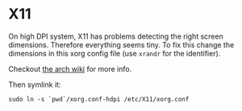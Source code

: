 # X11

On high DPI system, X11 has problems detecting the right screen dimensions.
Therefore everything seems tiny. To fix this change the dimensions in this xorg
config file (use `xrandr` for the identifier).

Checkout [the arch wiki](https://wiki.archlinux.org/title/HiDPI)
for more info.

Then symlink it:

```shell
sudo ln -s `pwd`/xorg.conf-hdpi /etc/X11/xorg.conf
```
